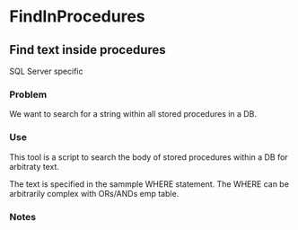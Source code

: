 # FindInProcedures
## Find text inside procedures
SQL Server specific

### Problem
We want to search for a string within all stored procedures in a DB.

### Use
This tool is a script to search the body of stored procedures within a DB for arbitraty text.

The text is specified in the sammple WHERE statement. The WHERE can be arbitrarily complex with ORs/ANDs
emp table.

### Notes

